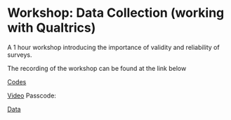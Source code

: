 
# Workshop: Data Collection (working with Qualtrics)

A 1 hour workshop introducing the importance of validity and reliability of surveys.

The recording of the workshop can be found at the link below

[Codes](https://github.com/DSAC-UVA/workshops/blob/master/data_collection/Data%20Collection.ipynb)

[Video]()
Passcode: 

[Data](https://drive.google.com/file/d/1n2Ga-OyA4WOPLp_IZb-emkghfoOY0qS6/view?usp=sharing)
